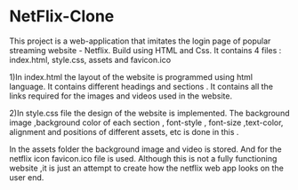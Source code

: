 # NetFlix-Clone

This project is a web-application that imitates the login page of popular streaming website - Netflix.
Build using HTML and Css. 
It contains 4 files : index.html, style.css, assets and favicon.ico

1)In index.html the layout of the website is programmed using html language. It contains different headings and sections .
It contains all the links required for the images and videos used in the website.

2)In style.css file the design of the website is implemented. 
The background image ,background color of each section , font-style , font-size ,text-color, alignment and positions of different assets, etc is done in this .

In the assets folder the background image and video is stored. And for the netflix icon favicon.ico file is used.
Although this is not a fully functioning website ,it is just an attempt to create how the netflix web app looks on the user end.
